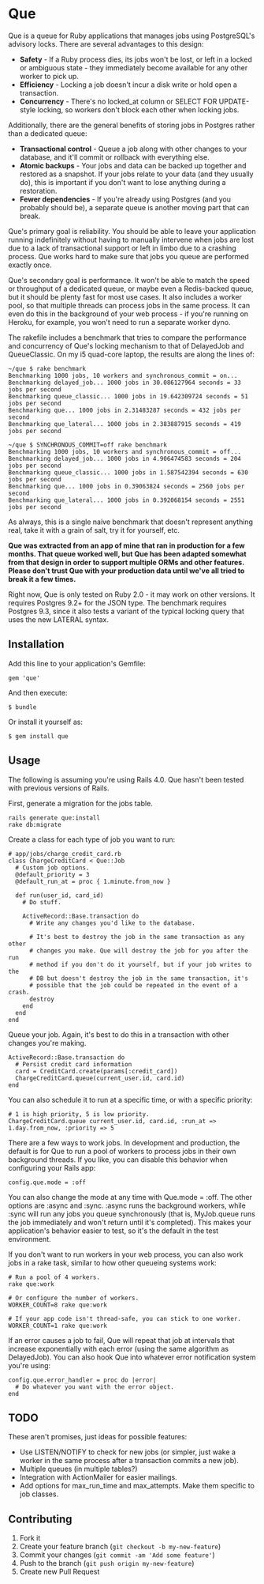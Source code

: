 # Que

Que is a queue for Ruby applications that manages jobs using PostgreSQL's advisory locks. There are several advantages to this design:

* **Safety** - If a Ruby process dies, its jobs won't be lost, or left in a locked or ambiguous state - they immediately become available for any other worker to pick up.
* **Efficiency** - Locking a job doesn't incur a disk write or hold open a transaction.
* **Concurrency** - There's no locked_at column or SELECT FOR UPDATE-style locking, so workers don't block each other when locking jobs.

Additionally, there are the general benefits of storing jobs in Postgres rather than a dedicated queue:

* **Transactional control** - Queue a job along with other changes to your database, and it'll commit or rollback with everything else.
* **Atomic backups** - Your jobs and data can be backed up together and restored as a snapshot. If your jobs relate to your data (and they usually do), this is important if you don't want to lose anything during a restoration.
* **Fewer dependencies** - If you're already using Postgres (and you probably should be), a separate queue is another moving part that can break.

Que's primary goal is reliability. You should be able to leave your application running indefinitely without having to manually intervene when jobs are lost due to a lack of transactional support or left in limbo due to a crashing process. Que works hard to make sure that jobs you queue are performed exactly once.

Que's secondary goal is performance. It won't be able to match the speed or throughput of a dedicated queue, or maybe even a Redis-backed queue, but it should be plenty fast for most use cases. It also includes a worker pool, so that multiple threads can process jobs in the same process. It can even do this in the background of your web process - if you're running on Heroku, for example, you won't need to run a separate worker dyno.

The rakefile includes a benchmark that tries to compare the performance and concurrency of Que's locking mechanism to that of DelayedJob and QueueClassic. On my i5 quad-core laptop, the results are along the lines of:

    ~/que $ rake benchmark
    Benchmarking 1000 jobs, 10 workers and synchronous_commit = on...
    Benchmarking delayed_job... 1000 jobs in 30.086127964 seconds = 33 jobs per second
    Benchmarking queue_classic... 1000 jobs in 19.642309724 seconds = 51 jobs per second
    Benchmarking que... 1000 jobs in 2.31483287 seconds = 432 jobs per second
    Benchmarking que_lateral... 1000 jobs in 2.383887915 seconds = 419 jobs per second

    ~/que $ SYNCHRONOUS_COMMIT=off rake benchmark
    Benchmarking 1000 jobs, 10 workers and synchronous_commit = off...
    Benchmarking delayed_job... 1000 jobs in 4.906474583 seconds = 204 jobs per second
    Benchmarking queue_classic... 1000 jobs in 1.587542394 seconds = 630 jobs per second
    Benchmarking que... 1000 jobs in 0.39063824 seconds = 2560 jobs per second
    Benchmarking que_lateral... 1000 jobs in 0.392068154 seconds = 2551 jobs per second

As always, this is a single naive benchmark that doesn't represent anything real, take it with a grain of salt, try it for yourself, etc.

**Que was extracted from an app of mine that ran in production for a few months. That queue worked well, but Que has been adapted somewhat from that design in order to support multiple ORMs and other features. Please don't trust Que with your production data until we've all tried to break it a few times.**

Right now, Que is only tested on Ruby 2.0 - it may work on other versions. It requires Postgres 9.2+ for the JSON type. The benchmark requires Postgres 9.3, since it also tests a variant of the typical locking query that uses the new LATERAL syntax.

## Installation

Add this line to your application's Gemfile:

    gem 'que'

And then execute:

    $ bundle

Or install it yourself as:

    $ gem install que

## Usage

The following is assuming you're using Rails 4.0. Que hasn't been tested with previous versions of Rails.

First, generate a migration for the jobs table.

    rails generate que:install
    rake db:migrate

Create a class for each type of job you want to run:

    # app/jobs/charge_credit_card.rb
    class ChargeCreditCard < Que::Job
      # Custom job options.
      @default_priority = 3
      @default_run_at = proc { 1.minute.from_now }

      def run(user_id, card_id)
        # Do stuff.

        ActiveRecord::Base.transaction do
          # Write any changes you'd like to the database.

          # It's best to destroy the job in the same transaction as any other
          # changes you make. Que will destroy the job for you after the run
          # method if you don't do it yourself, but if your job writes to the
          # DB but doesn't destroy the job in the same transaction, it's
          # possible that the job could be repeated in the event of a crash.
          destroy
        end
      end
    end

Queue your job. Again, it's best to do this in a transaction with other changes you're making.

    ActiveRecord::Base.transaction do
      # Persist credit card information
      card = CreditCard.create(params[:credit_card])
      ChargeCreditCard.queue(current_user.id, card.id)
    end

You can also schedule it to run at a specific time, or with a specific priority:

    # 1 is high priority, 5 is low priority.
    ChargeCreditCard.queue current_user.id, card.id, :run_at => 1.day.from_now, :priority => 5

There are a few ways to work jobs. In development and production, the default is for Que to run a pool of workers to process jobs in their own background threads. If you like, you can disable this behavior when configuring your Rails app:

    config.que.mode = :off

You can also change the mode at any time with Que.mode = :off. The other options are :async and :sync. :async runs the background workers, while :sync will run any jobs you queue synchronously (that is, MyJob.queue runs the job immediately and won't return until it's completed). This makes your application's behavior easier to test, so it's the default in the test environment.

If you don't want to run workers in your web process, you can also work jobs in a rake task, similar to how other queueing systems work:

    # Run a pool of 4 workers.
    rake que:work

    # Or configure the number of workers.
    WORKER_COUNT=8 rake que:work

    # If your app code isn't thread-safe, you can stick to one worker.
    WORKER_COUNT=1 rake que:work

If an error causes a job to fail, Que will repeat that job at intervals that increase exponentially with each error (using the same algorithm as DelayedJob). You can also hook Que into whatever error notification system you're using:

    config.que.error_handler = proc do |error|
      # Do whatever you want with the error object.
    end

## TODO

These aren't promises, just ideas for possible features:

  * Use LISTEN/NOTIFY to check for new jobs (or simpler, just wake a worker in the same process after a transaction commits a new job).
  * Multiple queues (in multiple tables?)
  * Integration with ActionMailer for easier mailings.
  * Add options for max_run_time and max_attempts. Make them specific to job classes.

## Contributing

1. Fork it
2. Create your feature branch (`git checkout -b my-new-feature`)
3. Commit your changes (`git commit -am 'Add some feature'`)
4. Push to the branch (`git push origin my-new-feature`)
5. Create new Pull Request
